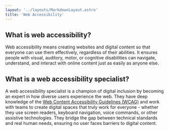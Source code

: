 ```yaml
---
layout: '../layouts/MarkdownLayout.astro'
title: 'Web Accessibility'
---
```


## What is web accessibility?

Web accessibility means creating websites and digital content so that everyone can use them effectively, regardless of their abilities. It ensures people with visual, auditory, motor, or cognitive disabilities can navigate, understand, and interact with online content just as easily as anyone else.

## What is a web accessibility specialist?

A web accessibility specialist is a champion of digital inclusion by becoming an expert in how diverse users experience the web. They have deep knowledge of the <a href="https://www.w3.org/WAI/WCAG21/Understanding/" target="_blank">Web Content Accessibility Guidelines (WCAG)</a> and work with teams to create digital spaces that truly work for everyone - whether they use screen readers, keyboard navigation, voice commands, or other assistive technologies. They bridge the gap between technical standards and real human needs, ensuring no user faces barriers to digital content.